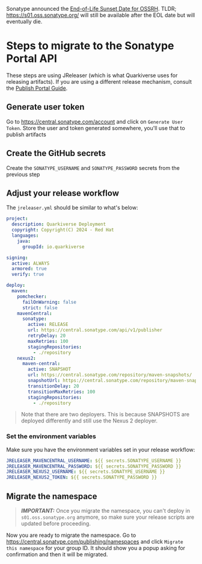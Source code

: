 Sonatype announced the [End-of-Life Sunset Date for OSSRH](https://central.sonatype.org/news/20250326_ossrh_sunset/). TLDR; https://s01.oss.sonatype.org/ will still be available after the EOL date but will eventually die.

# Steps to migrate to the Sonatype Portal API 

These steps are using JReleaser (which is what Quarkiverse uses for releasing artifacts). If you are using a different release mechanism, consult the [Publish Portal Guide](https://central.sonatype.org/publish/publish-portal-guide/).

## Generate user token

Go to https://central.sonatype.com/account and click on `Generate User Token`. Store the user and token generated somewhere, you'll use that to publish artifacts

## Create the GitHub secrets

Create the `SONATYPE_USERNAME` and `SONATYPE_PASSWORD` secrets from the previous step

## Adjust your release workflow 

The `jreleaser.yml` should be similar to what's below:   

```yaml
project:
  description: Quarkiverse Deployment
  copyright: Copyright(C) 2024 - Red Hat
  languages:
    java:
      groupId: io.quarkiverse

signing:
  active: ALWAYS
  armored: true
  verify: true

deploy:
  maven:
    pomchecker:
      failOnWarning: false
      strict: false
    mavenCentral:
      sonatype:
        active: RELEASE
        url: https://central.sonatype.com/api/v1/publisher
        retryDelay: 20
        maxRetries: 100
        stagingRepositories:
          - ./repository
    nexus2:
      maven-central:
        active: SNAPSHOT
        url: https://central.sonatype.com/repository/maven-snapshots/
        snapshotUrl: https://central.sonatype.com/repository/maven-snapshots/
        transitionDelay: 20
        transitionMaxRetries: 100
        stagingRepositories:
          - ./repository

```

> Note that there are two deployers. This is because SNAPSHOTS are deployed differently and still use the Nexus 2 deployer.

### Set the environment variables

Make sure you have the environment variables set in your release workflow:


```yaml
JRELEASER_MAVENCENTRAL_USERNAME: ${{ secrets.SONATYPE_USERNAME }}
JRELEASER_MAVENCENTRAL_PASSWORD: ${{ secrets.SONATYPE_PASSWORD }}
JRELEASER_NEXUS2_USERNAME: ${{ secrets.SONATYPE_USERNAME }}
JRELEASER_NEXUS2_TOKEN: ${{ secrets.SONATYPE_PASSWORD }}
```

## Migrate the namespace 

> **_IMPORTANT:_** Once you migrate the namespace, you can't deploy in `s01.oss.sonatype.org` anymore, so make sure your release scripts are updated before proceeding.

Now you are ready to migrate the namespace. Go to https://central.sonatype.com/publishing/namespaces and click `Migrate this namespace` for your group ID. It should show you a popup asking for confirmation and then it will be migrated. 
